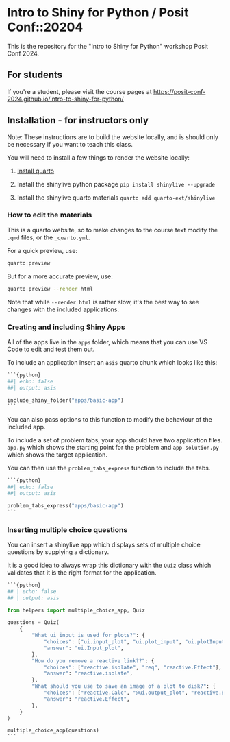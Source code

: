 # Intro to Shiny for Python / Posit Conf::20204

This is the repository for the "Intro to Shiny for Python" workshop Posit Conf 2024.


## For students

If you're a student, please visit the course pages at https://posit-conf-2024.github.io/intro-to-shiny-for-python/

## Installation - for instructors only

Note: These instructions are to build the website locally, and is should only be necessary if you want to teach this class.

You will need to install a few things to render the website locally:

1) [Install quarto](https://quarto.org/docs/get-started/)

2) Install the shinylive python package `pip install shinylive --upgrade`

3) Install the shinylive quarto materials `quarto add quarto-ext/shinylive`

### How to edit the materials

This is a quarto website, so to make changes to the course text modify the `.qmd` files, or the `_quarto.yml`.

For a quick preview, use:

```sh
quarto preview
```

But for a more accurate preview, use:

```sh
quarto preview --render html
```

Note that while `--render html` is rather slow, it's the best way to see changes with the included applications. 

### Creating and including Shiny Apps

All of the apps live in the `apps` folder, which means that you can use VS Code to edit and test them out. 

To include an application insert an `asis` quarto chunk which looks like this:

`````` python
```{python}
##| echo: false
##| output: asis

include_shiny_folder("apps/basic-app")
```
``````

You can also pass options to this function to modify the behaviour of the included app. 

To include a set of problem tabs, your app should have two application files. `app.py` which shows the starting point for the problem and `app-solution.py` which shows the target application. 

You can then use the `problem_tabs_express` function to include the tabs.

`````` python
```{python}
##| echo: false
##| output: asis

problem_tabs_express("apps/basic-app")
```
```````

### Inserting multiple choice questions

You can insert a shinylive app which displays sets of multiple choice questions by supplying a dictionary. 

It is a good idea to always wrap this dictionary with the `Quiz` class which validates that it is the right format for the application.

````` python
```{python}
## | echo: false
## | output: asis

from helpers import multiple_choice_app, Quiz

questions = Quiz(
    {
        "What ui input is used for plots?": {
            "choices": ["ui.input_plot", "ui.plot_input", "ui.plotInput"],
            "answer": "ui.Input_plot",
        },
        "How do you remove a reactive link??": {
            "choices": ["reactive.isolate", "req", "reactive.Effect"],
            "answer": "reactive.isolate",
        },
        "What should you use to save an image of a plot to disk?": {
            "choices": ["reactive.Calc", "@ui.output_plot", "reactive.Effect"],
            "answer": "reactive.Effect",
        },
    }
)

multiple_choice_app(questions)
```
``````
